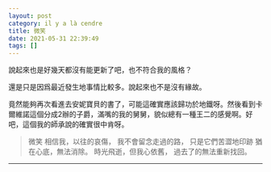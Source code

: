 ```yaml
---
layout: post
category: il y a là cendre
title: 微笑
date: 2021-05-31 22:39:49
tags: []
---
```


說起來也是好幾天都沒有能更新了吧，也不符合我的風格？

還是只是因爲最近發生地事情比較多。說起來也不是沒有緣故。

竟然能夠再次看進去安妮寶貝的書了，可能這確實應該歸功於地鐵呀。然後看到卡爾維諾這個分成2辦的子爵，滿嘴的我的舅舅，貌似總有一種王二的感覺啊。好吧，這個我的師承說的確實很中肯呀。

> 微笑
> 相信我，以往的哀傷，
> 我不會留念走過的路，
> 只是它們苦澀地印跡
> 猶在心底，無法消除。
> 時光飛逝，但我心依舊，
> 過去了的無法重新找回。


------





